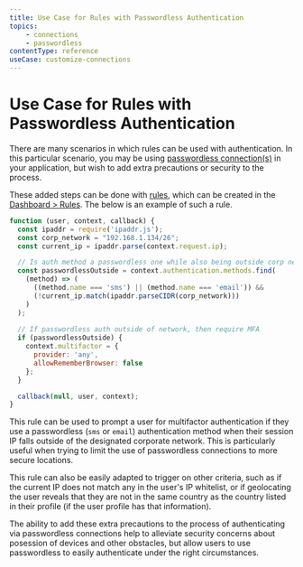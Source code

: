 ```yaml
---
title: Use Case for Rules with Passwordless Authentication
topics:
    - connections
    - passwordless
contentType: reference
useCase: customize-connections
---
```

# Use Case for Rules with Passwordless Authentication

There are many scenarios in which rules can be used with authentication. In this particular scenario, you may be using [passwordless connection(s)](/connections/passwordless) in your application, but wish to add extra precautions or security to the process. 

These added steps can be done with [rules](/rules), which can be created in the [Dashboard > Rules](${manage_url}/#/rules). The below is an example of such a rule.

```js
function (user, context, callback) {
  const ipaddr = require('ipaddr.js');
  const corp_network = "192.168.1.134/26";
  const current_ip = ipaddr.parse(context.request.ip);

  // Is auth method a passwordless one while also being outside corp network?
  const passwordlessOutside = context.authentication.methods.find(
    (method) => (
      ((method.name === 'sms') || (method.name === 'email')) && 
      (!current_ip.match(ipaddr.parseCIDR(corp_network)))
    )
  );
 
  // If passwordless auth outside of network, then require MFA
  if (passwordlessOutside) {
    context.multifactor = {
      provider: 'any',
      allowRememberBrowser: false
    };
  }

  callback(null, user, context);
}
```

This rule can be used to prompt a user for multifactor authentication if they use a passwordless (`sms` or `email`) authentication method when their session IP falls outside of the designated corporate network. This is particularly useful when trying to limit the use of passwordless connections to more secure locations. 

This rule can also be easily adapted to trigger on other criteria, such as if the current IP does not match any in the user's IP whitelist, or if geolocating the user reveals that they are not in the same country as the country listed in their profile (if the user profile has that information). 

The ability to add these extra precautions to the process of authenticating via passwordless connections help to alleviate security concerns about posession of devices and other obstacles, but allow users to use passwordless to easily authenticate under the right circumstances.
